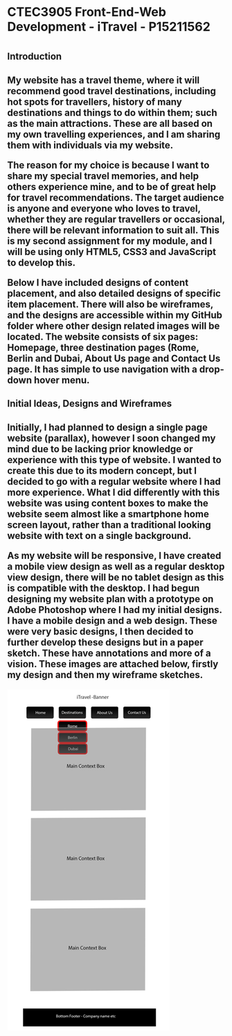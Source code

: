 <h1>CTEC3905 Front-End-Web Development - iTravel - P15211562<h1>

<h2>Introduction<h2>
<p>My website has a travel theme, where it will recommend good travel destinations, including hot spots for travellers, history of many destinations and things to do within them; such as the main attractions. These are all based on my own travelling experiences, and I am sharing them with individuals via my website.<p>

<p>The reason for my choice is because I want to share my special travel memories, and help others experience mine, and to be of great help for travel recommendations. The target audience is anyone and everyone who loves to travel, whether they are regular travellers or occasional, there will be relevant information to suit all. This is my second assignment for my module, and I will be using only HTML5, CSS3 and JavaScript to develop this.</p>

<p>Below I have included designs of content placement, and also detailed designs of specific item placement. There will also be wireframes, and the designs are accessible within my GitHub folder where other design related images will be located. The website consists of six pages: Homepage, three destination pages (Rome, Berlin and Dubai, About Us page and Contact Us page. It has simple to use navigation with a drop-down hover menu.</p>

<h2>Initial Ideas, Designs and Wireframes<h2>
<p>Initially, I had planned to design a single page website (parallax), however I soon changed my mind due to be lacking prior knowledge or experience with this type of website. I wanted to create this due to its modern concept, but I decided to go with a regular website where I had more experience. What I did differently with this website was using content boxes to make the website seem almost like a smartphone home screen layout, rather than a traditional looking website with text on a single background.</p>

<p>As my website will be responsive, I have created a mobile view design as well as a regular desktop view design, there will be no tablet design as this is compatible with the desktop. I had begun designing my website plan with a prototype on Adobe Photoshop where I had my initial designs. I have a mobile design and a web design. These were very basic designs, I then decided to further develop these designs but in a paper sketch. These have annotations and more of a vision. These images are attached below, firstly my design and then my wireframe sketches.</p>


![Wireframe 1](https://github.com/savmehta/Website/blob/master/images/wireframe1.png)



